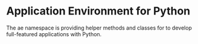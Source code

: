 # Application Environment for Python

The ae namespace is providing helper methods and classes for to develop full-featured applications with Python.
